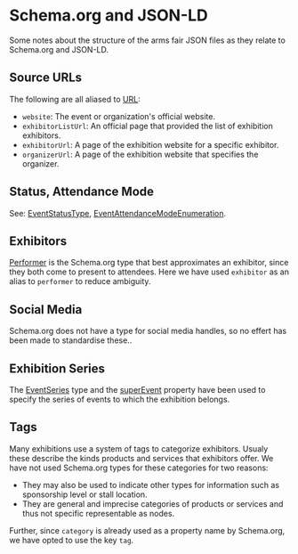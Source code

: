 # Schema.org and JSON-LD

Some notes about the structure of the arms fair JSON files as they relate to Schema.org and JSON-LD.


## Source URLs

The following are all aliased to [URL](https://schema.org/URL):

-   `website`: The event or organization's official website.
-   `exhibitorListUrl`: An official page that provided the list of exhibition exhibitors.
-   `exhibitorUrl`: A page of the exhibition website for a specific exhibitor.
-   `organizerUrl`: A page of the exhibition website that specifies the organizer.


## Status, Attendance Mode

See: [EventStatusType](https://schema.org/EventStatusType), [EventAttendanceModeEnumeration](https://schema.org/EventAttendanceModeEnumeration).


## Exhibitors

[Performer](https://schema.org/performer) is the Schema.org type that best approximates an exhibitor, since they both come to present to attendees. Here we have used `exhibitor` as an alias to `performer` to reduce ambiguity.


## Social Media

Schema.org does not have a type for social media handles, so no effert has been made to standardise these..


## Exhibition Series

The [EventSeries](https://schema.org/EventSeries) type and the [superEvent](https://schema.org/superEvent) property have been used to specify the series of events to which the exhibition belongs.


## Tags

Many exhibitions use a system of tags to categorize exhibitors. Usualy these describe the kinds products and services that exhibitors offer. We have not used Schema.org types for these categories for two reasons:

-   They may also be used to indicate other types for information such as sponsorship level or stall location.
-   They are general and imprecise categories of products or services and thus not specific representable as nodes.

Further, since `category` is already used as a property name by Schema.org, we have opted to use the key `tag`.
